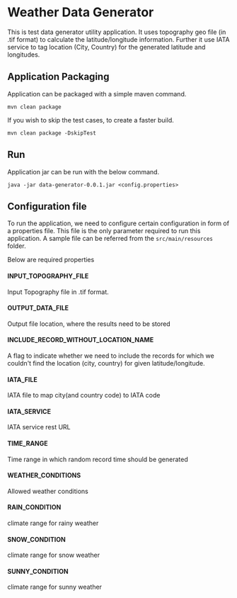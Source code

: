 # Weather Data Generator

This is test data generator utility application. It uses topography geo file (in .tif format) to calculate the latitude/longitude information. Further it use IATA service to tag location (City, Country) for the generated latitude and longitudes.

## Application Packaging 

Application can be packaged with a simple maven command.

```
mvn clean package
```

If you wish to skip the test cases, to create a faster build.

```
mvn clean package -DskipTest
```

## Run

Application jar can be run with the below command.

```
java -jar data-generator-0.0.1.jar <config.properties>
```

## Configuration file

To run the application, we need to configure certain configuration in form of a properties file. This file is the only parameter required to run this application. A sample file can be referred from the `src/main/resources` folder.

Below are required properties

####  INPUT_TOPOGRAPHY_FILE
Input Topography file in .tif format.

####  OUTPUT_DATA_FILE
Output file location, where the results need to be stored

####  INCLUDE_RECORD_WITHOUT_LOCATION_NAME
A flag to indicate whether we need to include the records for which we couldn't find the location (city, country) for given latitude/longitude.

####  IATA_FILE
IATA file to map city(and country code) to IATA code

####  IATA_SERVICE
IATA service rest URL

####  TIME_RANGE
Time range in which random record time should be generated

####  WEATHER_CONDITIONS
Allowed weather conditions

####  RAIN_CONDITION
climate range for rainy weather

####  SNOW_CONDITION
climate range for snow weather

####  SUNNY_CONDITION
climate range for sunny weather